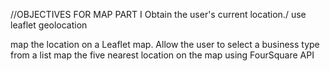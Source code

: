 //OBJECTIVES FOR MAP PART I
Obtain the user's current location./ use leaflet geolocation


map the location on a Leaflet map.
Allow the user to select a business type from a list 
map the five nearest location on the map using FourSquare API